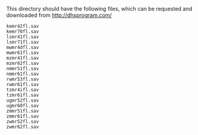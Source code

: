 This directory should have the following files, which can be requested and downloaded from http://dhsprogram.com/
```
kemr42fl.sav
kemr70fl.sav
lsmr41fl.sav
lsmr71fl.sav
mwmr4dfl.sav
mwmr61fl.sav
mzmr41fl.sav
mzmr62fl.sav
nmmr51fl.sav
nmmr61fl.sav
rwmr53fl.sav
rwmr61fl.sav
tzmr4ifl.sav
tzmr61fl.sav
ugmr52fl.sav
ugmr60fl.sav
zmmr51fl.sav
zmmr61fl.sav
zwmr52fl.sav
zwmr62fl.sav
```
